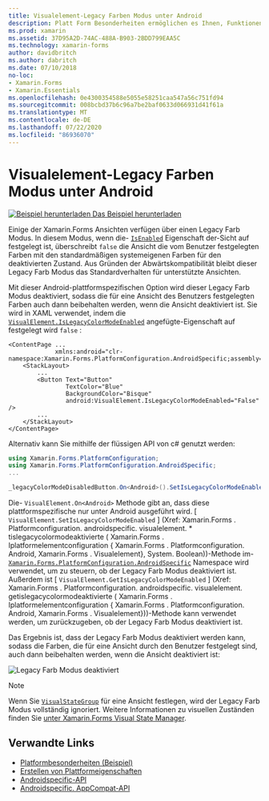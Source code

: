 ```yaml
---
title: Visualelement-Legacy Farben Modus unter Android
description: Platt Form Besonderheiten ermöglichen es Ihnen, Funktionen zu nutzen, die nur auf einer bestimmten Plattform verfügbar sind, ohne dass benutzerdefinierte Renderer oder Effekte implementiert werden. In diesem Artikel wird erläutert, wie Sie die plattformspezifische Android-Version verwenden, die den Xamarin.Forms Legacy Farb Modus deaktiviert.
ms.prod: xamarin
ms.assetid: 37D95A2D-74AC-488A-B903-2BDD799EAA5C
ms.technology: xamarin-forms
author: davidbritch
ms.author: dabritch
ms.date: 07/10/2018
no-loc:
- Xamarin.Forms
- Xamarin.Essentials
ms.openlocfilehash: 0e4300354588e5055e58251caa547a56c751fd94
ms.sourcegitcommit: 008bcbd37b6c96a7be2baf0633d066931d41f61a
ms.translationtype: MT
ms.contentlocale: de-DE
ms.lasthandoff: 07/22/2020
ms.locfileid: "86936070"
---
```

# <a name="visualelement-legacy-color-mode-on-android"></a>Visualelement-Legacy Farben Modus unter Android

[![Beispiel herunterladen](~/media/shared/download.png) Das Beispiel herunterladen](https://docs.microsoft.com/samples/xamarin/xamarin-forms-samples/userinterface-platformspecifics)

Einige der Xamarin.Forms Ansichten verfügen über einen Legacy Farb Modus. In diesem Modus, wenn die- [`IsEnabled`](xref:Xamarin.Forms.VisualElement.IsEnabled) Eigenschaft der-Sicht auf festgelegt ist, überschreibt `false` die Ansicht die vom Benutzer festgelegten Farben mit den standardmäßigen systemeigenen Farben für den deaktivierten Zustand. Aus Gründen der Abwärtskompatibilität bleibt dieser Legacy Farb Modus das Standardverhalten für unterstützte Ansichten.

Mit dieser Android-plattformspezifischen Option wird dieser Legacy Farb Modus deaktiviert, sodass die für eine Ansicht des Benutzers festgelegten Farben auch dann beibehalten werden, wenn die Ansicht deaktiviert ist. Sie wird in XAML verwendet, indem die [`VisualElement.IsLegacyColorModeEnabled`](xref:Xamarin.Forms.PlatformConfiguration.AndroidSpecific.VisualElement.IsLegacyColorModeEnabledProperty) angefügte-Eigenschaft auf festgelegt wird `false` :

```xaml
<ContentPage ...
             xmlns:android="clr-namespace:Xamarin.Forms.PlatformConfiguration.AndroidSpecific;assembly=Xamarin.Forms.Core">
    <StackLayout>
        ...
        <Button Text="Button"
                TextColor="Blue"
                BackgroundColor="Bisque"
                android:VisualElement.IsLegacyColorModeEnabled="False" />
        ...
    </StackLayout>
</ContentPage>
```

Alternativ kann Sie mithilfe der flüssigen API von c# genutzt werden:

```csharp
using Xamarin.Forms.PlatformConfiguration;
using Xamarin.Forms.PlatformConfiguration.AndroidSpecific;
...

_legacyColorModeDisabledButton.On<Android>().SetIsLegacyColorModeEnabled(false);
```

Die- `VisualElement.On<Android>` Methode gibt an, dass diese plattformspezifische nur unter Android ausgeführt wird. [ `VisualElement.SetIsLegacyColorModeEnabled` ] (Xref: Xamarin.Forms . Platformconfiguration. androidspecific. visualelement. * tislegacycolormodeaktivierte ( Xamarin.Forms . Iplatformelementconfiguration { Xamarin.Forms . Platformconfiguration. Android, Xamarin.Forms . Visualelement}, System. Boolean))-Methode im- [`Xamarin.Forms.PlatformConfiguration.AndroidSpecific`](xref:Xamarin.Forms.PlatformConfiguration.AndroidSpecific) Namespace wird verwendet, um zu steuern, ob der Legacy Farb Modus deaktiviert ist. Außerdem ist [ `VisualElement.GetIsLegacyColorModeEnabled` ] (Xref: Xamarin.Forms . Platformconfiguration. androidspecific. visualelement. getislegacycolormodeaktivierte ( Xamarin.Forms . Iplatformelementconfiguration { Xamarin.Forms . Platformconfiguration. Android, Xamarin.Forms . Visualelement}))-Methode kann verwendet werden, um zurückzugeben, ob der Legacy Farb Modus deaktiviert ist.

Das Ergebnis ist, dass der Legacy Farb Modus deaktiviert werden kann, sodass die Farben, die für eine Ansicht durch den Benutzer festgelegt sind, auch dann beibehalten werden, wenn die Ansicht deaktiviert ist:

![Legacy Farb Modus deaktiviert](legacy-color-mode-images/legacy-color-mode-disabled.png)

> [!NOTE]
> Wenn Sie [`VisualStateGroup`](xref:Xamarin.Forms.VisualStateGroup) für eine Ansicht festlegen, wird der Legacy Farb Modus vollständig ignoriert. Weitere Informationen zu visuellen Zuständen finden Sie [unter Xamarin.Forms Visual State Manager](~/xamarin-forms/user-interface/visual-state-manager.md).

## <a name="related-links"></a>Verwandte Links

- [Platformbesonderheiten (Beispiel)](https://docs.microsoft.com/samples/xamarin/xamarin-forms-samples/userinterface-platformspecifics)
- [Erstellen von Plattformeigenschaften](~/xamarin-forms/platform/platform-specifics/index.md#creating-platform-specifics)
- [Androidspecific-API](xref:Xamarin.Forms.PlatformConfiguration.AndroidSpecific)
- [Androidspecific. AppCompat-API](xref:Xamarin.Forms.PlatformConfiguration.AndroidSpecific.AppCompat)
